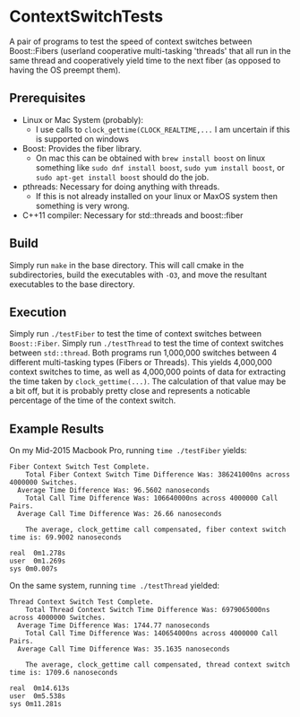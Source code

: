 # ContextSwitchTests

A pair of programs to test the speed of context switches between Boost::Fibers (userland cooperative multi-tasking 'threads' that all run in the same thread and cooperatively yield time to the next fiber (as opposed to having the OS preempt them).

## Prerequisites
 - Linux or Mac System (probably):
   - I use calls to `clock_gettime(CLOCK_REALTIME,...` I am uncertain if this is supported on windows
 - Boost: Provides the fiber library.
   - On mac this can be obtained with `brew install boost` on linux something like `sudo dnf install boost`, `sudo yum install boost`, or `sudo apt-get install boost` should do the job.
 - pthreads: Necessary for doing anything with threads.
   - If this is not already installed on your linux or MaxOS system then something is very wrong.
 - C++11 compiler: Necessary for std::threads and boost::fiber

## Build
Simply run `make` in the base directory. This will call cmake in the subdirectories, build the executables with `-O3`, and move the resultant executables to the base directory.

## Execution
Simply run `./testFiber` to test the time of context switches between `Boost::Fiber`.
Simply run `./testThread` to test the time of context switches between `std::thread`.
Both programs run 1,000,000 switches between 4 different multi-tasking types (Fibers or Threads).
This yields 4,000,000 context switches to time, as well as 4,000,000 points of data for extracting the time taken by `clock_gettime(...)`. The calculation of that value may be a bit off, but it is probably pretty close and represents a noticable percentage of the time of the context switch.
## Example Results
On my Mid-2015 Macbook Pro, running `time ./testFiber` yields:
```
Fiber Context Switch Test Complete.
    Total Fiber Context Switch Time Difference Was: 386241000ns across 4000000 Switches.
  Average Time Difference Was: 96.5602 nanoseconds
    Total Call Time Difference Was: 106640000ns across 4000000 Call Pairs.
  Average Call Time Difference Was: 26.66 nanoseconds

    The average, clock_gettime call compensated, fiber context switch time is: 69.9002 nanoseconds

real  0m1.278s
user  0m1.269s
sys 0m0.007s
```
On the same system, running `time ./testThread` yielded:
```
Thread Context Switch Test Complete.
    Total Thread Context Switch Time Difference Was: 6979065000ns across 4000000 Switches.
  Average Time Difference Was: 1744.77 nanoseconds
    Total Call Time Difference Was: 140654000ns across 4000000 Call Pairs.
  Average Call Time Difference Was: 35.1635 nanoseconds

    The average, clock_gettime call compensated, thread context switch time is: 1709.6 nanoseconds

real  0m14.613s
user  0m5.538s
sys 0m11.281s
```